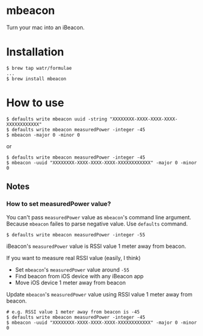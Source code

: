 # mbeacon
Turn your mac into an iBeacon.

# Installation

```
$ brew tap watr/formulae
...
$ brew install mbeacon
```

# How to use

```
$ defaults write mbeacon uuid -string "XXXXXXXX-XXXX-XXXX-XXXX-XXXXXXXXXXXX"
$ defaults write mbeacon measuredPower -integer -45
$ mbeacon -major 0 -minor 0
```

or 

```
$ defaults write mbeacon measuredPower -integer -45
$ mbeacon -uuid "XXXXXXXX-XXXX-XXXX-XXXX-XXXXXXXXXXXX" -major 0 -minor 0
```

## Notes

### How to set measuredPower value?

You can't pass ```measuredPower``` value as ```mbeacon```'s command line argument. Because ```mbeacon``` failes to parse negative value. Use ```defaults``` command.

```
$ defaults write mbeacon measuredPower -integer -55
```

iBeacon's ```measuredPower``` value is RSSI value 1 meter away from beacon.

If you want to measure real RSSI value (easily, I think)
- Set ```mbeacon```'s ```measuredPower``` value around ```-55```
- Find beacon from iOS device with any iBeacon app
- Move iOS device 1 meter away from beacon

Update ```mbeacon```'s ```measuredPower``` value using RSSI value 1 meter away from beacon.

```
# e.g. RSSI value 1 meter away from beacon is -45
$ defaults write mbeacon measuredPower -integer -45
$ mbeacon -uuid "XXXXXXXX-XXXX-XXXX-XXXX-XXXXXXXXXXXX" -major 0 -minor 0
```
